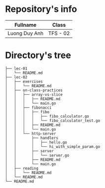 # Repository's info

|     Fullname    |    Class     |
|-----------------|--------------|
|  Luong Duy Anh  |   TFS - 02   |

# Directory's tree
```
├── lec-01
│   └── README.md
├── lec-02
│   ├── exercises
│   │   └── README.md
│   ├── on-class-practices
│   │   ├── array-vs-slice
│   │   │   ├── README.md
│   │   │   └── main.go
│   │   ├── fibonacci
│   │   │   ├── fibo
│   │   │   │   ├── fibo_calculator.go
│   │   │   │   └── fibo_calculator_test.go
│   │   │   ├── README.md
│   │   │   └── main.go
│   │   └── http-server
│   │       ├── handlers
│   │       │   ├── hello.go
│   │       │   └── hi_with_simple_param.go
│   │       ├── server
│   │       │   └── server.go
│   │       ├── README.md
│   │       └── main.go
│   ├── reading
│   │   └── README.md
│   └── README.md
└── README.md
```